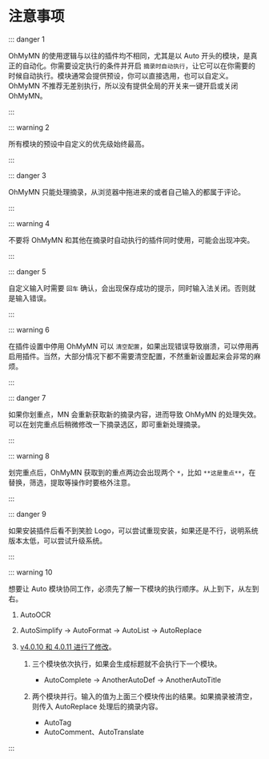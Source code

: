 # 注意事项

::: danger 1

OhMyMN 的使用逻辑与以往的插件均不相同，尤其是以 Auto 开头的模块，是真正的自动化。你需要设定执行的条件并开启 `摘录时自动执行`，让它可以在你需要的时候自动执行。模块通常会提供预设，你可以直接选用，也可以自定义。OhMyMN 不推荐无差别执行，所以没有提供全局的开关来一键开启或关闭 OhMyMN。

:::

::: warning 2

所有模块的预设中自定义的优先级始终最高。

:::

::: danger 3

OhMyMN 只能处理摘录，从浏览器中拖进来的或者自己输入的都属于评论。

:::

::: warning 4

不要将 OhMyMN 和其他在摘录时自动执行的插件同时使用，可能会出现冲突。

:::

::: danger 5

自定义输入时需要 `回车` 确认，会出现保存成功的提示，同时输入法关闭。否则就是输入错误。

:::

::: warning 6

在插件设置中停用 OhMyMN 可以 `清空配置`，如果出现错误导致崩溃，可以停用再启用插件。当然，大部分情况下都不需要清空配置，不然重新设置起来会非常的麻烦。

:::

::: danger 7

如果你划重点，MN 会重新获取新的摘录内容，进而导致 OhMyMN 的处理失效。可以在划完重点后稍微修改一下摘录选区，即可重新处理摘录。

:::

::: warning 8

划完重点后，OhMyMN 获取到的重点两边会出现两个 `*`，比如 `**这是重点**`，在替换，筛选，提取等操作时要格外注意。

:::

::: danger 9

如果安装插件后看不到笑脸 Logo，可以尝试重现安装，如果还是不行，说明系统版本太低，可以尝试升级系统。

:::

::: warning 10

想要让 Auto 模块协同工作，必须先了解一下模块的执行顺序。从上到下，从左到右。

1.  AutoOCR
2.  AutoSimplify -> AutoFormat → AutoList → AutoReplace
3.  [v4.0.10 和 4.0.11 进行了修改](/update.md)。

    1. 三个模块依次执行，如果会生成标题就不会执行下一个模块。

       - AutoComplete → AnotherAutoDef → AnotherAutoTitle

    2. 两个模块并行。输入的值为上面三个模块传出的结果。如果摘录被清空，则传入 AutoReplace 处理后的摘录内容。
       - AutoTag
       - AutoComment、AutoTranslate

:::
